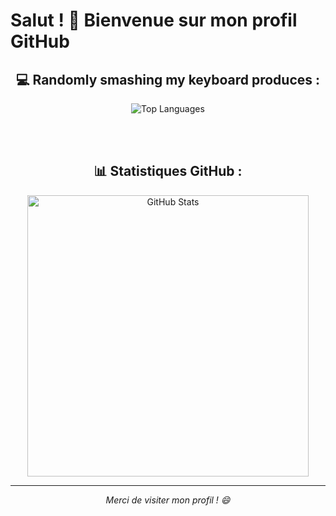 # Salut ! 👋 Bienvenue sur mon profil GitHub

<div align="center">



## 💻 Randomly smashing my keyboard produces :
<img src="https://github-readme-stats.vercel.app/api/top-langs/?username=MamadoubarryGLRSB&count_private=true&show_icons=true&langs_count=8&theme=dark&layout=compact&hide=html,css&include_all_commits=true&card_width=445&hide_border=true" alt="Top Languages"/>

<br/><br/>

## 📊 Statistiques GitHub :
<img src="https://github-readme-stats.vercel.app/api?username=MamadoubarryGLRSB&show_icons=true&theme=dark&count_private=true&include_all_commits=true&hide_border=true" width="450" alt="GitHub Stats"/>

</div>

---

<div align="center">
<i>Merci de visiter mon profil ! 😄</i>
</div>
